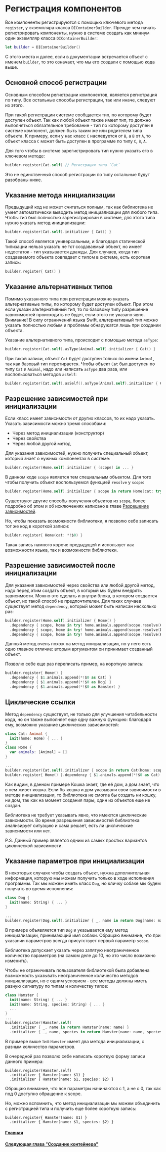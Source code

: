 # Регистрация компонентов
Все компоненты регистрируются с помощью ключевого метода `register`, у экземпляра класса `DIContainerBuilder`. Прежде чем начать регистрировать компоненты, нужно в системе создать как миниум один экземпляр класса `DIContainerBuilder`:
```Swift
let builder = DIContainerBuilder()
```
С этого места и далее, если в документации встречается объект с именем `builder`, то это означает, что мы его создали с помощью кода выше.

## Основной способ регистрации
Основным способом регистрации компонентов, является регистрация по типу. Все остальные способы регистрации, так или иначе, следуют из этого.

При такой регистрации системе сообщается тип, по которому будет доступен объект. Так как любой объект также имеет тип, то должно выполняться обязательное требование - тип по которому доступен в системе компонент, должен быть таким же или родителем типа объекта.
К примеру, если у нас класс `C` наследуется от `B`, а `B` от `A`, то объект класса `C` может быть доступен в программе по типу `C`, `B`, `A`.

Для того чтобы в системе зарегистрировать тип нужно указать его в ключевом методе:
```Swift
builder.register(Cat.self) // Регистрация типа `Cat`
```
Это не единственный способ регистрации по типу остальные будут разобраны ниже.

## Указание метода инициализации
Предыдущий код не может считаться полным, так как библиотека не умеет автоматически выводить метод инициализации для любого типа. Чтобы тип был полностью зарегистрирован в системе, для этого типа нужно указать метод инициализации:
```Swift
builder.register(Cat.self).initializer { Cat() }
```

Такой способ является универсальным, и благодаря статической типизации нельзя указать не тот создаваемый объект, но имеет недостаток - тип указывается дважды. Для случаев, когда тип создаваемого объекта совпадает с типом в системе, есть короткая запись:
```Swift
builder.register{ Cat() }
```

## Указание альтернативных типов
Помимо указанного типа при регистрации можно указать альтернативные типы, по которому будет доступен объект. При этом если указан альтернативный тип, то по базовому типу разрешение зависимостей происходить не будет, если этого не указано явно. 
Внимание! В силу ограничений языка Swift, альтернативный тип можно указать полностью любым и проблемы обнаружатся лишь при создании объекта. 

Указание альтернативного типа, происходит с помощью метода `asType`:
```Swift
builder.register(Cat.self).asType(Animal.self).initializer { Cat() }
```
При такой записи, объект `Cat` будет доступен только по имени `Animal`, так как базовый тип перетирается. Чтобы объект `Cat` был доступен по типу `Cat` и `Animal`, надо или написать `asType` два раза, или воспользоваться методов `asSelf`:
```Swift
builder.register(Cat.self).asSelf().asType(Animal.self).initializer { Cat() }
```


## Разрешение зависимостей при инициализации
Если класс имеет зависимости от других классов, то их надо указать. Указать зависимости можно тремя способами:
* Через метод инициализации (конструктор)
* Через свойства
* Через любой другой метод

Для указания зависимостей, нужно получить специальный объект, который знает о нужных компонентах в системе:
```Swift
builder.register(Home.self).initializer { (scope) in ... }
```
В данном коде `scope` является тем специальным объектом. Для того чтобы получить объект воспользуемся функцией `resolve` у `scope`:
```Swift
builder.register(Home.self).initializer { scope in return Home(сat: try! scope.resolve(Cat.self)) }
```
Существуют другие способы получения объектов из `scope`, более подробно об этом и об исключениях написано в главе [Разрешение зависимостей](resolve.md).

Но, чтобы показать возможности библиотеки, я позволю себе записать тот же код в короткой записи:
```Swift
builder.register{ Home(cat: *!$0) }
```
Такая запись намного короче предыдущей и использует как возможности языка, так и возможности библиотеки.

## Разрешение зависимостей после инициализации
Для указания зависимостей через свойства или любой другой метод, надо перед этим создать объект, в который мы будем внедрять зависимости. Можно это сделать и внутри блока, в котором создается объект, но такой способ не предпочтителен. Для таких случаев существует метод `dependency`, который может быть написан несколько раз: 
```Swift
builder.register(Home.self).initializer { Home() }
  .dependency { scope, home in try! home.animals.append(scope.resolve(Cat.self)) }
  .dependency { scope, home in try! home.animals.append(scope.resolve(Dog.self)) }
  .dependency { scope, home in try! home.animals.append(scope.resolve(Hamster.self)) }
```
Данный метод очень похож на метод инициализации, но у него есть одно главное отличие: вторым аргументом он принимает созданный объект.

Позволю себе еще раз переписать пример, на короткую запись:
```Swift
builder.register{ Home() }
  .dependency { $1.animals.append(*!$0 as Cat) }
  .dependency { $1.animals.append(*!$0 as Dog) }
  .dependency { $1.animals.append(*!$0 as Hamster) }
```

## Циклические ссылки
Метод `dependency` существует, не только для улучшения читабельности кода, но он также выполняет еще одну важную функцию: благодаря ему, возможно указание циклических зависимостей:
```Swift
class Cat: Animal {
  init(home: Home) { ... }
}
class Home {
  var animals: [Animal] = []
}

...
builder.register(Cat.self).initializer { scope in return Cat(home: scope.resolve()) }
builder.register{ Home() }.dependency { $1.animals.append(*!$0 as Cat) }
```
Как видим, в данном примере Кошка знает, где её дом, а дом знает, что в нем живет кошка. Если бы кошка и дом указывали свои зависимости в методе инициализации, то библиотека не смогла бы создать ни кошку, ни дом, так как на момент создания пары, один из объектов еще не создан.

Библиотека не требует указывать явно, что имеются циклические зависимости. Во время разрешения зависимостей библиотека анализирует ситуацию и сама решает, есть ли циклические зависимости или нет.

P.S. Данный пример является одним из самых простых вариантов циклической зависимости.

## Указание параметров при инициализации
В некоторых случаях чтобы создать объект, нужна дополнительная информация, которую мы можем получить только в ходе исполнения программы. Так мы можем иметь класс `Dog`, но кличку собаке мы будем получать во время исполнения:
```Swift
class Dog {
  init(name: String) { ... }
}

...
builder.register(Dog.self).initializer { _, name in return Dog(name: name) }
```
В примере объявляется тип `Dog` и указывается ему метод инициализации, принимающий имя собаки. Обращаю внимание, что при указании параметров всегда присутствует первый параметр `scope`.

Библиотека допускает указать через запятую неограниченное количество параметров (на самом деле до 10, но это число возможно изменить). 

Чтобы не ограничивать пользователя библиотекой была добавлена возможность указывать неограниченное количество методов инициализации, но с одним условием - все методы должны иметь разную сигнатуру по типам и количеству типов:
```Swift
class Hamster {
  init(name: String) { ... }
  init(name: String, species: String) { ... }
  ...
}
...
builder.register(Hamster.self)
  .initializer { _, name in return Hamster(name: name) }
  .initializer { _, name, species in return Hamster(name: name, species: species) }
```
В примере выше тип `Hamster` имеет два метода инициализации, с разным количество параметров.

В очередной раз позволю себе написать короткую форму записи данного примера:
```
builder.register(Hamster.self)
  .initializer { Hamster(name: $1) }
  .initializer { Hamster(name: $1, species: $2) }
```
Обращаю внимание, что все параметры начинаются с 1, а не с 0, так как под 0 доступно обращение к scope.

Но, можно вспомнить, что метод инициализации мы можем объединить с регистрацией типа и получить еще более короткую запись:
```
builder.register{ Hamster(name: $1) }
  .initializer { Hamster(name: $1, species: $2) }
```

#### [Главная](main.md)
#### [Следующая глава "Создание контейнера"](build.md)
